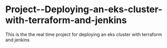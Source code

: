 # Project--Deploying-an-eks-cluster-with-terraform-and-jenkins
This is the the real time project for deploying an eks cluster with terraform and jenkins
